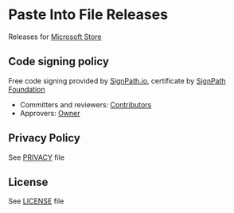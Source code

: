 # Paste Into File Releases

Releases for [Microsoft Store](https://apps.microsoft.com/store/detail/XP88X1XTPKZJDJ)

## Code signing policy

Free code signing provided by [SignPath.io](https://about.signpath.io/), certificate by [SignPath Foundation](https://signpath.org/)
- Committers and reviewers: [Contributors](https://github.com/eltos/PasteIntoFile/graphs/contributors)
- Approvers: [Owner](https://github.com/eltos)

## Privacy Policy

See [PRIVACY](PRIVACY) file

## License

See [LICENSE](LICENSE) file
